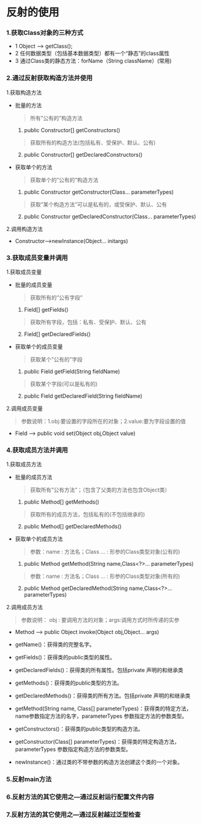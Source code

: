 # 反射的使用

### 1.获取Class对象的三种方式
* 1 Object ——> getClass(); 
* 2 任何数据类型（包括基本数据类型）都有一个“静态”的class属性 
* 3 通过Class类的静态方法：forName（String  className）(常用) 
 
### 2.通过反射获取构造方法并使用
1.获取构造方法

* 批量的方法
   > 所有”公有的”构造方法
   1. public Constructor[] getConstructors()
   > 获取所有的构造方法(包括私有、受保护、默认、公有) 
   2. public Constructor[] getDeclaredConstructors()

* 获取单个的方法
   > 获取单个的”公有的”构造方法
   1. public Constructor getConstructor(Class… parameterTypes)
   > 获取”某个构造方法”可以是私有的，或受保护、默认、公有 
   2. public Constructor getDeclaredConstructor(Class… parameterTypes)

2.调用构造方法
* Constructor–>newInstance(Object… initargs) 

### 3.获取成员变量并调用
1.获取成员变量

* 批量的成员变量
   > 获取所有的”公有字段”
   1. Field[] getFields()

   > 获取所有字段，包括：私有、受保护、默认、公有
   2. Field[] getDeclaredFields()

* 获取单个的成员变量
   > 获取某个”公有的”字段
   1. public Field getField(String fieldName)

   > 获取某个字段(可以是私有的) 
   2. public Field getDeclaredField(String fieldName)

2.调用成员变量
> 参数说明：1.obj:要设置的字段所在的对象；2.value:要为字段设置的值
* Field –> public void set(Object obj,Object value)

### 4.获取成员方法并调用
1.获取成员方法

* 批量的成员方法
   > 获取所有”公有方法”；（包含了父类的方法也包含Object类）
   1. public Method[] getMethods()

   > 获取所有的成员方法，包括私有的(不包括继承的) 
   2. public Method[] getDeclaredMethods()

* 获取单个的成员方法
   > 参数：name : 方法名；Class … : 形参的Class类型对象(公有的)
   1. public Method getMethod(String name,Class<?>… parameterTypes)

   > 参数：name : 方法名；Class … : 形参的Class类型对象(所有的)
   2. public Method getDeclaredMethod(String name,Class<?>… parameterTypes) 

2.调用成员方法
> 参数说明： obj : 要调用方法的对象；args:调用方式时所传递的实参
* Method –> public Object invoke(Object obj,Object… args)



* getName()：获得类的完整名字。
* getFields()：获得类的public类型的属性。
* getDeclaredFields()：获得类的所有属性。包括private 声明的和继承类
* getMethods()：获得类的public类型的方法。
* getDeclaredMethods()：获得类的所有方法。包括private 声明的和继承类
* getMethod(String name, Class[] parameterTypes)：获得类的特定方法，name参数指定方法的名字，parameterTypes 参数指定方法的参数类型。
* getConstructors()：获得类的public类型的构造方法。
* getConstructor(Class[] parameterTypes)：获得类的特定构造方法，parameterTypes 参数指定构造方法的参数类型。
* newInstance()：通过类的不带参数的构造方法创建这个类的一个对象。


### 5.反射main方法

### 6.反射方法的其它使用之—通过反射运行配置文件内容

### 7.反射方法的其它使用之—通过反射越过泛型检查